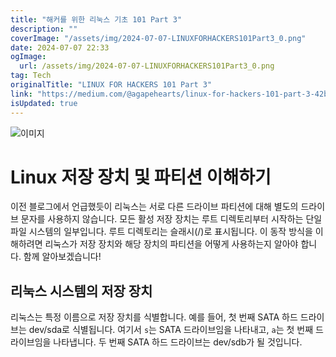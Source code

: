 ```yaml
---
title: "해커를 위한 리눅스 기초 101 Part 3"
description: ""
coverImage: "/assets/img/2024-07-07-LINUXFORHACKERS101Part3_0.png"
date: 2024-07-07 22:33
ogImage:
  url: /assets/img/2024-07-07-LINUXFORHACKERS101Part3_0.png
tag: Tech
originalTitle: "LINUX FOR HACKERS 101 Part 3"
link: "https://medium.com/@agapehearts/linux-for-hackers-101-part-3-42b9988311f8"
isUpdated: true
---
```


![이미지](/assets/img/2024-07-07-LINUXFORHACKERS101Part3_0.png)

# Linux 저장 장치 및 파티션 이해하기

이전 블로그에서 언급했듯이 리눅스는 서로 다른 드라이브 파티션에 대해 별도의 드라이브 문자를 사용하지 않습니다. 모든 활성 저장 장치는 루트 디렉토리부터 시작하는 단일 파일 시스템의 일부입니다. 루트 디렉토리는 슬래시(/)로 표시됩니다. 이 동작 방식을 이해하려면 리눅스가 저장 장치와 해당 장치의 파티션을 어떻게 사용하는지 알아야 합니다. 함께 알아보겠습니다!

## 리눅스 시스템의 저장 장치

<!-- cozy-coder - 수평 -->

<ins class="adsbygoogle"
     style="display:block"
     data-ad-client="ca-pub-4877378276818686"
     data-ad-slot="1107185301"
     data-ad-format="auto"
     data-full-width-responsive="true"></ins>

<script>
     (adsbygoogle = window.adsbygoogle || []).push({});
</script>

리눅스는 특정 이름으로 저장 장치를 식별합니다. 예를 들어, 첫 번째 SATA 하드 드라이브는 dev/sda로 식별됩니다. 여기서 `s`는 SATA 드라이브임을 나타내고, `a`는 첫 번째 드라이브임을 나타냅니다. 두 번째 SATA 하드 드라이브는 dev/sdb가 될 것입니다.

